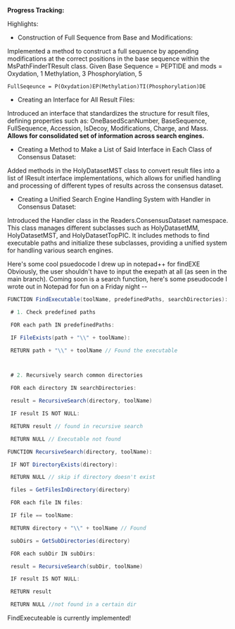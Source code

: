 **Progress Tracking:**

Highlights:
- Construction of Full Sequence from Base and Modifications:
  
Implemented a method to construct a full sequence by appending modifications at the correct positions in the base sequence within the MsPathFinderTResult class. 
Given Base Sequence = PEPTIDE and mods = Oxydation, 1  Methylation, 3  Phosphorylation, 5

```
FullSeqeunce = P(Oxydation)EP(Methylation)TI(Phosphorylation)DE
```

- Creating an Interface for All Result Files:
  
Introduced an interface that standardizes the structure for result files, defining properties such as:
OneBasedScanNumber, BaseSequence, FullSequence, Accession, IsDecoy, Modifications, Charge, and Mass. **Allows for consolidated set of information across search engines.**

- Creating a Method to Make a List of Said Interface in Each Class of Consensus Dataset:
  
Added methods in the HolyDatasetMST class to convert result files into a list of IResult interface implementations, which allows for unified handling and processing of different types of results across the consensus dataset.


- Creating a Unified Search Engine Handling System with Handler in Consensus Dataset:
  
Introduced the Handler class in the Readers.ConsensusDataset namespace. This class manages different subclasses such as HolyDatasetMM, HolyDatasetMST, and HolyDatasetTopPIC. It includes methods to find executable paths and initialize these subclasses, providing a unified system for handling various search engines.

Here's some cool psuedocode I drew up in notepad++ for findEXE
Obviously, the user shouldn't have to input the exepath at all (as seen in the main branch). Coming soon is a search function, here's some pseudocode I wrote out in Notepad for fun on a Friday night -- 

``` C#
FUNCTION FindExecutable(toolName, predefinedPaths, searchDirectories):

 # 1. Check predefined paths

 FOR each path IN predefinedPaths:

 IF FileExists(path + "\\" + toolName):

 RETURN path + "\\" + toolName // Found the executable



 # 2. Recursively search common directories

 FOR each directory IN searchDirectories:

 result = RecursiveSearch(directory, toolName)

 IF result IS NOT NULL:

 RETURN result // found in recursive search

 RETURN NULL // Executable not found

FUNCTION RecursiveSearch(directory, toolName):

 IF NOT DirectoryExists(directory):

 RETURN NULL // skip if directory doesn't exist

 files = GetFilesInDirectory(directory)

 FOR each file IN files:

 IF file == toolName:

 RETURN directory + "\\" + toolName // Found

 subDirs = GetSubDirectories(directory)

 FOR each subDir IN subDirs:

 result = RecursiveSearch(subDir, toolName)

 IF result IS NOT NULL:

 RETURN result

 RETURN NULL //not found in a certain dir

```

FindExecuteable is currently implemented! 

